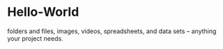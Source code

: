 # Hello-World
folders and files, images, videos, spreadsheets, and data sets – anything your project needs.

